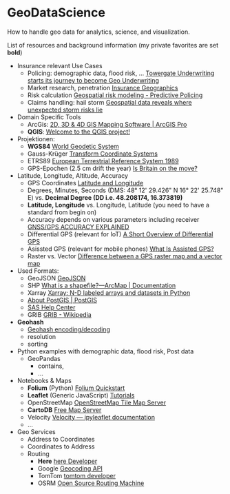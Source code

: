 # GeoDataScience
How to handle geo data for analytics, science, and visualization.

List of resources and background information (my private favorites are set **bold**)  

* Insurance relevant Use Cases
	* Policing: demographic data, flood risk, … [Towergate Underwriting starts its journey to become Geo Underwriting](https://www.ardonagh.com/media/announcements/2018/towergate-underwriting-starts-its-journey-to-become-geo-underwriting/)
	* Market research, penetration [Insurance Geographics](https://www.casact.org/sites/default/files/2021-02/pubs_dpp_dpp97_97dpp141.pdf)
	* Risk calculation [Geospatial risk modeling - Predictive Policing](https://urbanspatial.github.io/PublicPolicyAnalytics/geospatial-risk-modeling-predictive-policing.html)
	* Claims handling: hail storm [Geospatial data reveals where unexpected storm risks lie](https://www.dig-in.com/opinion/geospatial-data-reveals-where-unexpected-storm-risks-lie)
* Domain Specific Tools
	* ArcGis: [2D, 3D & 4D GIS Mapping Software | ArcGIS Pro](https://www.esri.com/en-us/arcgis/products/arcgis-pro/overview)
	* **QGIS**: [Welcome to the QGIS project!](https://www.qgis.org/en/site/index.html)
* Projektionen: 
	* **WGS84** [World Geodetic System](https://en.wikipedia.org/wiki/World_Geodetic_System#WGS84)
	* Gauss-Krüger [Transform Coordinate Systems](https://gauss.svemir.co/#transform)
	* ETRS89 [European Terrestrial Reference System 1989](https://en.wikipedia.org/wiki/European_Terrestrial_Reference_System_1989)
	* GPS-Epochen (2.5 cm drift the year) [Is Britain on the move?](https://www.ordnancesurvey.co.uk/blog/is-britain-on-the-move#more-21842)
* Latitude, Longitude, Altitude, Accuracy
	* GPS Coordinates [Latitude and Longitude](https://sciencenotes.org/latitude-and-longitude/)
	* Degrees, Minutes, Seconds (DMS: 48° 12' 29.426" N 16° 22' 25.748" E) vs. **Decimal Degree (DD i.e. 48.208174, 16.373819)** 
	* **Latitude, Longitude** vs. Longitude, Latitude (you need to have a standard from begin on)
	* Accuracy depends on various parameters including receiver [GNSS/GPS ACCURACY EXPLAINED](https://junipersys.com/support/article/6614)
	* Differential GPS (relevant for IoT) [A Short Overview of Differential GPS](https://www.oc.nps.edu/oc2902w/gps/dgpsnote.html)
	* Asissted GPS (relevant for mobile phones) [What Is Assisted GPS?](https://www.iotforall.com/what-is-assisted-gps)
	* Raster vs. Vector [Difference between a GPS raster map and a vector map](https://www.youtube.com/watch?v=gaQs3yynSEo)
* Used Formats:
	* GeoJSON [GeoJSON](https://geojson.org)
	* SHP [What is a shapefile?—ArcMap | Documentation](https://desktop.arcgis.com/en/arcmap/latest/manage-data/shapefiles/what-is-a-shapefile.htm)
	* Xarray [Xarray: N-D labeled arrays and datasets in Python](https://xarray.dev)
	* [About PostGIS | PostGIS](https://postgis.net)
	* [SAS Help Center](https://documentation.sas.com/doc/de/vacdc/v_016/vaobj/n14ezqxeg2a195n1au1q980gbkte.htm)
	* GRIB [GRIB - Wikipedia](https://en.wikipedia.org/wiki/GRIB)
* **Geohash**
	* [Geohash encoding/decoding](https://www.movable-type.co.uk/scripts/geohash.html)
	* resolution
	* sorting
* Python examples with demographic data, flood risk, Post data
	* GeoPandas
		* contains, 
		* …
* Notebooks & Maps 
	* **Folium** (Python) [Folium Quickstart](https://python-visualization.github.io/folium/quickstart.html)
	* **Leaflet** (Generic JavaScript) [Tutorials](https://leafletjs.com/examples.html)
	* OpenStreetMap [OpenStreetMap Tile Map Server](https://openmaptiles.org/)
	* **CartoDB** [Free Map Server](https://carto.com/)
	* Velocity [Velocity — ipyleaflet  documentation](https://ipyleaflet.readthedocs.io/en/latest/layers/velocity.html)
	* …
* Geo Services
	* Address to Coordinates
	* Coordinates to Address
	* Routing
		* **Here** [here Developer](https://developer.here.com/)
		* Google [Geocoding API](https://developers.google.com/maps/documentation/geocoding/overview?hl=de)
		* TomTom [tomtom developer](https://developer.tomtom.com/)
		* OSRM [Open Source Routing Machine](https://project-osrm.org/) 
